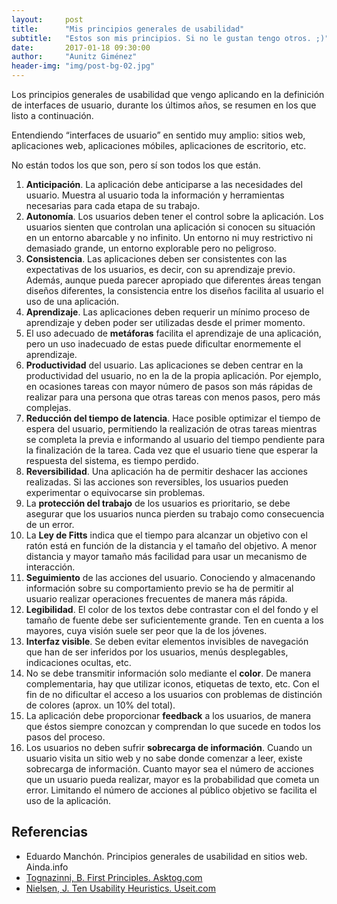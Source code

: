 ```yaml
---
layout:     post
title:      "Mis principios generales de usabilidad"
subtitle:   "Estos son mis principios. Si no le gustan tengo otros. ;)"
date:       2017-01-18 09:30:00
author:     "Aunitz Giménez"
header-img: "img/post-bg-02.jpg"
---
```


<p>Los principios generales de usabilidad que vengo aplicando en la definición de interfaces de usuario, durante los últimos años, se resumen en los que listo a continuación.</p>

<p>Entendiendo “interfaces de usuario” en sentido muy amplio: sitios web, aplicaciones web, aplicaciones móbiles, aplicaciones de escritorio, etc.</p>

<p>No están todos los que son, pero sí son todos los que están.</p>

<ol>
  <li><strong>Anticipación</strong>. La aplicación debe anticiparse a las necesidades del usuario. Muestra al usuario toda la información y herramientas necesarias para cada etapa de su trabajo.</li>
  <li><strong>Autonomía</strong>. Los usuarios deben tener el control sobre la aplicación. Los usuarios sienten que controlan una aplicación si conocen su situación en un entorno abarcable y no infinito. Un entorno ni muy restrictivo ni demasiado grande, un entorno explorable pero no peligroso.</li>
  <li><strong>Consistencia</strong>. Las aplicaciones deben ser consistentes con las expectativas de los usuarios, es decir, con su aprendizaje previo. Además, aunque pueda parecer apropiado que diferentes áreas tengan diseños diferentes, la consistencia entre los diseños facilita al usuario el uso de una aplicación.</li>
  <li><strong>Aprendizaje</strong>. Las aplicaciones deben requerir un mínimo proceso de aprendizaje y deben poder ser utilizadas desde el primer momento.</li>
  <li>El uso adecuado de <strong>metáforas</strong> facilita el aprendizaje de una aplicación, pero un uso inadecuado de estas puede dificultar enormemente el aprendizaje.</li>
  <li><strong>Productividad</strong> del usuario. Las aplicaciones se deben centrar en la productividad del usuario, no en la de la propia aplicación. Por ejemplo, en ocasiones tareas con mayor número de pasos son más rápidas de realizar para una persona que otras tareas con menos pasos, pero más complejas.</li>
  <li><strong>Reducción del tiempo de latencia</strong>. Hace posible optimizar el tiempo de espera del usuario, permitiendo la realización de otras tareas mientras se completa la previa e informando al usuario del tiempo pendiente para la finalización de la tarea. Cada vez que el usuario tiene que esperar la respuesta del sistema, es tiempo perdido.</li>
  <li><strong>Reversibilidad</strong>. Una aplicación ha de permitir deshacer las acciones realizadas. Si las acciones son reversibles, los usuarios pueden experimentar o equivocarse sin problemas.</li>
  <li>La <strong>protección del trabajo</strong> de los usuarios es prioritario, se debe asegurar que los usuarios nunca pierden su trabajo como consecuencia de un error.</li>
  <li>La <strong>Ley de Fitts</strong> indica que el tiempo para alcanzar un objetivo con el ratón está en función de la distancia y el tamaño del objetivo. A menor distancia y mayor tamaño más facilidad para usar un mecanismo de interacción.</li>
  <li><strong>Seguimiento</strong> de las acciones del usuario. Conociendo y almacenando información sobre su comportamiento previo se ha de permitir al usuario realizar operaciones frecuentes de manera más rápida.</li>
  <li><strong>Legibilidad</strong>. El color de los textos debe contrastar con el del fondo y el tamaño de fuente debe ser suficientemente grande. Ten en cuenta a los mayores, cuya visión suele ser peor que la de los jóvenes.</li>
  <li><strong>Interfaz visible</strong>. Se deben evitar elementos invisibles de navegación que han de ser inferidos por los usuarios, menús desplegables, indicaciones ocultas, etc.</li>
  <li>No se debe transmitir información solo mediante el <strong>color</strong>. De manera complementaria, hay que utilizar iconos, etiquetas de texto, etc. Con el fin de no dificultar el acceso a los usuarios con problemas de distinción de colores (aprox. un 10% del total).</li>
  <li>La aplicación debe proporcionar <strong>feedback</strong> a los usuarios, de manera que éstos siempre conozcan y comprendan lo que sucede en todos los pasos del proceso.</li>
  <li>Los usuarios no deben sufrir <strong>sobrecarga de información</strong>. Cuando un usuario visita un sitio web y no sabe donde comenzar a leer, existe sobrecarga de información. Cuanto mayor sea el número de acciones que un usuario pueda realizar, mayor es la probabilidad que cometa un error. Limitando el número de acciones al público objetivo se facilita el uso de la aplicación.</li>
</ol>

<h2 class="section-heading">Referencias</h2>

<ul>
  <li>Eduardo Manchón. Principios generales de usabilidad en sitios web. Ainda.info</li>
  <li><a href="http://asktog.com/atc/principles-of-interaction-design/">Tognazinni, B. First Principles. Asktog.com</a></li>
  <li><a href="https://www.nngroup.com/articles/ten-usability-heuristics/">Nielsen, J. Ten Usability Heuristics. Useit.com</a></li>
</ul>